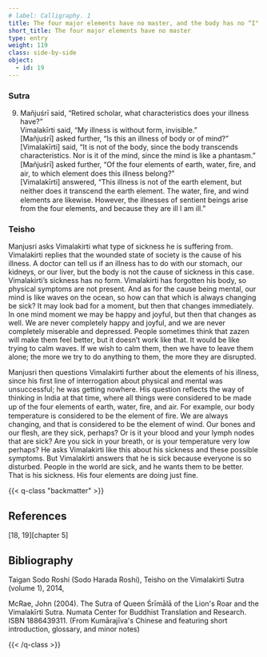 ```yaml
---
# label: Calligraphy. 1
title: The four major elements have no master, and the body has no “I"
short_title: The four major elements have no master
type: entry
weight: 119
class: side-by-side
object:
  - id: 19
---
```


### Sutra
9. Mañjuśrī said, “Retired scholar, what characteristics does your illness have?”   
Vimalakīrti said, “My illness is without form, invisible.”  
 [Mañjuśrī] asked further, “Is this an illness of body or of mind?”   
[Vimalakīrti] said, “It is not of the body, since the body transcends characteristics. Nor is it of the mind, since the mind is like a phantasm.”   
[Mañjuśrī] asked further, “Of the four elements of earth, water, ﬁre, and air, to which element does this illness belong?”   
[Vimalakīrti] answered, “This illness is not of the earth element, but neither does it transcend the earth element. The water, ﬁre, and wind elements are likewise. However, the illnesses of sentient beings arise from the four elements, and because they are ill I am ill.”   

### Teisho
Manjusri asks Vimalakirti what type of sickness he is suffering from. Vimalakirti replies that the wounded state of society is the cause of his illness. A doctor can tell us if an illness has to do with our stomach, our kidneys, or our liver, but the body is not the cause of sickness in this case. Vimalakirti’s sickness has no form. Vimalakirti has forgotten his body, so physical symptoms are not present. And as for the cause being mental, our mind is like waves on the ocean, so how can that which is always changing be sick? It may look bad for a moment, but then that changes immediately. In one mind moment we may be happy and joyful, but then that changes as well. We are never completely happy and joyful, and we are never completely miserable and depressed. People sometimes think that zazen will make them feel better, but it doesn’t work like that. It would be like trying to calm waves. If we wish to calm them, then we have to leave them alone; the more we try to do anything to them, the more they are disrupted. 

Manjusri then questions Vimalakirti further about the elements of his illness, since his first line of interrogation about physical and mental was unsuccessful; he was getting nowhere. His question reflects the way of thinking in India at that time, where all things were considered to be made up of the four elements of earth, water, ﬁre, and air. For example, our body temperature is considered to be the element of fire. We are always changing, and that is considered to be the element of wind. Our bones and our flesh, are they sick, perhaps? Or is it your blood and your lymph nodes that are sick? Are you sick in your breath, or is your temperature very low perhaps? He asks Vimalakirti like this about his sickness and these possible symptoms. But Vimalakirti answers that he is sick because everyone is so disturbed. People in the world are sick, and he wants them to be better. That is his sickness. His four elements are doing just fine. 

{{< q-class "backmatter" >}}

## References
[18, 19][chapter 5]

## Bibliography

Taigan Sodo Roshi (Sodo Harada Roshi), Teisho on the Vimalakirti Sutra (volume 1), 2014, 

McRae, John (2004). The Sutra of Queen Śrīmālā of the Lion's Roar and the Vimalakīrti Sutra. Numata Center for Buddhist Translation and Research. ISBN 1886439311. (From Kumārajīva's Chinese and featuring short introduction, glossary, and minor notes)

{{< /q-class >}}
